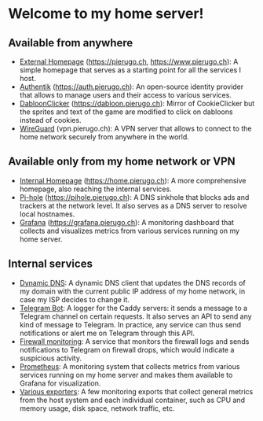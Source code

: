 # Welcome to my home server!

## Available from anywhere

- [External Homepage](/homepage) (https://pierugo.ch, https://www.pierugo.ch): A simple homepage that serves as a starting point for all the services I host.
- [Authentik](/authentik) (https://auth.pierugo.ch): An open-source identity provider that allows to manage users and their access to various services.
- [DabloonClicker](/dabloon-clicker) (https://dabloon.pierugo.ch): Mirror of CookieClicker but the sprites and text of the game are modified to click on dabloons instead of cookies.
- [WireGuard](/wireguard) (vpn.pierugo.ch): A VPN server that allows to connect to the home network securely from anywhere in the world.

## Available only from my home network or VPN

- [Internal Homepage](/homepage) (https://home.pierugo.ch): A more comprehensive homepage, also reaching the internal services.
- [Pi-hole](/pihole) (https://pihole.pierugo.ch): A DNS sinkhole that blocks ads and trackers at the network level. It also serves as a DNS server to resolve local hostnames.
- [Grafana](/grafana) (https://grafana.pierugo.ch): A monitoring dashboard that collects and visualizes metrics from various services running on my home server.

## Internal services

- [Dynamic DNS](/ddclient): A dynamic DNS client that updates the DNS records of my domain with the current public IP address of my home network, in case my ISP decides to change it.
- [Telegram Bot](/telegram-bot): A logger for the Caddy servers: it sends a message to a Telegram channel on certain requests. It also serves an API to send any kind of message to Telegram. In practice, any service can thus send notifications or alert me on Telegram through this API.
- [Firewall monitoring](/fw-monitor): A service that monitors the firewall logs and sends notifications to Telegram on firewall drops, which would indicate a suspicious activity.
- [Prometheus](/prometheus): A monitoring system that collects metrics from various services running on my home server and makes them available to Grafana for visualization.
- [Various exporters](/monitoring): A few monitoring exports that collect general metrics from the host system and each individual container, such as CPU and memory usage, disk space, network traffic, etc.
